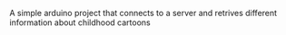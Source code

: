 A simple arduino project that connects to a server and retrives different information about childhood cartoons

